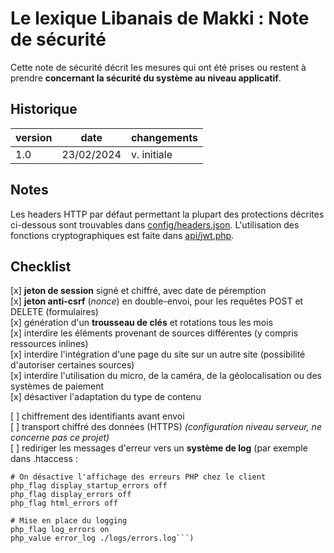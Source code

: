 # Le lexique Libanais de Makki : **Note de sécurité**

Cette note de sécurité décrit les mesures qui ont été prises ou restent à prendre **concernant la sécurité du système au niveau applicatif**.

## Historique

| version | date | changements |
|---------|-----|-------------|
| 1.0     |23/02/2024| v. initiale |

## Notes

Les headers HTTP par défaut permettant la plupart des protections décrites ci-dessous sont trouvables dans [config/headers.json](config/headers.json). L'utilisation des fonctions cryptographiques est faite dans [api/jwt.php](api/jwt.php).

## Checklist

[x] **jeton de session** signé et chiffré, avec date de péremption   
[x] **jeton anti-csrf** (*nonce*) en double-envoi, pour les requêtes POST et DELETE (formulaires)  
[x] génération d'un **trousseau de clés** et rotations tous les mois   
[x] interdire les éléments provenant de sources différentes (y compris ressources inlines)  
[x] interdire l'intégration d'une page du site sur un autre site (possibilité d'autoriser certaines sources)  
[x] interdire l'utilisation du micro, de la caméra, de la géolocalisation ou des systèmes de paiement  
[x] désactiver l'adaptation du type de contenu  


[ ] chiffrement des identifiants avant envoi  
[ ] transport chiffré des données (HTTPS) *(configuration niveau serveur, ne concerne pas ce projet)*  
[ ] rediriger les messages d'erreur vers un **système de log** (par exemple dans .htaccess : 
```# On désactive l'affichage des erreurs PHP chez le client
# On désactive l'affichage des erreurs PHP chez le client
php_flag display_startup_errors off
php_flag display_errors off
php_flag html_errors off

# Mise en place du logging
php_flag log_errors on
php_value error_log ./logs/errors.log```)  